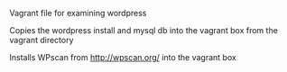 Vagrant file for examining wordpress

Copies the wordpress install and mysql db into the vagrant box from the vagrant directory

Installs WPscan from http://wpscan.org/ into the vagrant box
